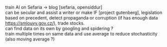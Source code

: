 train AI on Sefaria -> blog [sefaria, opensiddur]<br/>
can be secular and assist a writer or make IF [project gutenberg], legislation based on precedent, detect propaganda or corruption (if has enough data https://smlouvy.gov.cz/), trade stocks.<br/>
can find data on its own by googling and spidering ?<br/>
train multiple times on same data and use average to reduce stochasticity (also moving average ?)
